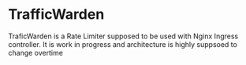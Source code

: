 # TrafficWarden

TraficWarden is a Rate Limiter supposed to be used with Nginx Ingress controller. It is work in progress and architecture is highly suppsoed to change overtime
